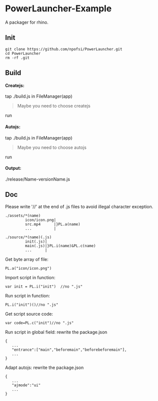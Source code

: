 # PowerLauncher-Example
A packager for rhino.

## Init

```
git clone https://github.com/npofsi/PowerLauncher.git
cd PowerLauncher
rm -rf .git
```

## Build

#### Createjs:

tap ./build.js in FileManager(app)

>Maybe you need to choose createjs

run

#### Autojs:

tap ./build.js in FileManager(app)

>Maybe you need to choose autojs

run

#### Output:

./release/Name-versionName.js

## Doc

Please write '//' at the end of .js files to avoid illegal character exception.

```
./assets/*(name)
         icon/icon.png|
         src.mp4      |}PL.a(name)
         ...          |
```

```
./source/*(name)(.js)
         init(.js)|
         main(.js)|}PL.i(name)&PL.c(name)
         ...      |
```

Get byte array of file:

```
PL.a("icon/icon.png") 
```
Import script in function:

```
var init = PL.i("init")  //no ".js"
```
Run script in function:

```
PL.i("init")()//no ".js"
```

Get script source code:

```
var code=PL.c("init")//no ".js"
```
Run script in global field:
rewrite the package.json
```
{
   ...
   "entrance":["main","beforemain","beforebeforemain"],
   ...
}
```
Adapt autojs:
rewrite the package.json
```
{
   ...
   "ajmode":"ui"
   ...
}
```


